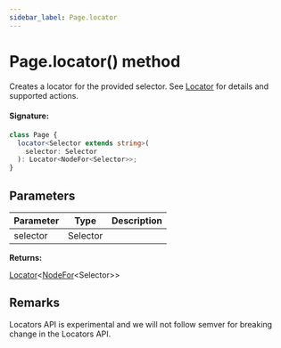 ```yaml
---
sidebar_label: Page.locator
---
```


# Page.locator() method

Creates a locator for the provided selector. See [Locator](./puppeteer.locator.md) for details and supported actions.

#### Signature:

```typescript
class Page {
  locator<Selector extends string>(
    selector: Selector
  ): Locator<NodeFor<Selector>>;
}
```

## Parameters

| Parameter | Type     | Description |
| --------- | -------- | ----------- |
| selector  | Selector |             |

**Returns:**

[Locator](./puppeteer.locator.md)&lt;[NodeFor](./puppeteer.nodefor.md)&lt;Selector&gt;&gt;

## Remarks

Locators API is experimental and we will not follow semver for breaking change in the Locators API.
